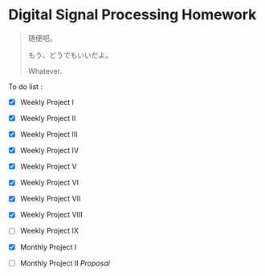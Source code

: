# Digital Signal Processing Homework

>随便吧。
>
>もう、どうでもいいだよ。
>
>Whatever.


To do list :

- [x] Weekly Project I

- [x] Weekly Project II

- [x] Weekly Project III

- [x] Weekly Project IV

- [x] Weekly Project V

- [x] Weekly Project VI

- [x] Weekly Project VII

- [x] Weekly Project VIII

- [ ] Weekly Project IX

- [x] Monthly Project I

- [ ] Monthly Project II *Proposal*